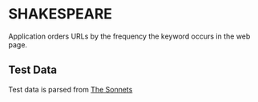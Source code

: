 # SHAKESPEARE
Application orders URLs by the frequency the keyword occurs in the web page. 

## Test Data
Test data is parsed from [The Sonnets](http://shakespeare.mit.edu/Poetry/sonnets.html)

